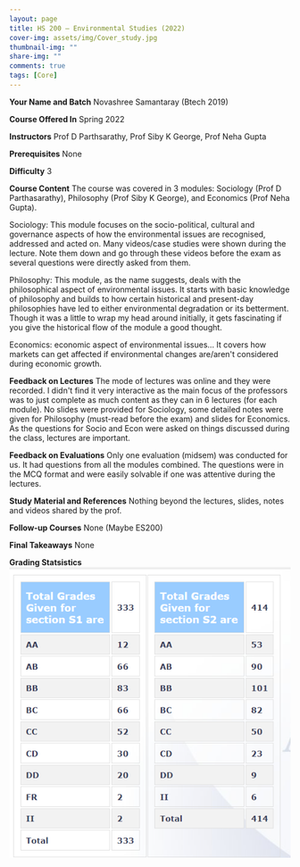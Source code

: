 ```yaml
---
layout: page
title: HS 200 – Environmental Studies (2022)
cover-img: assets/img/Cover_study.jpg
thumbnail-img: ""
share-img: ""
comments: true
tags: [Core]
---
```


**Your Name and Batch**
Novashree Samantaray (Btech 2019)

**Course Offered In**
Spring 2022

**Instructors**
Prof D Parthsarathy, Prof Siby K George, Prof Neha Gupta

**Prerequisites**
None

**Difficulty**
3

**Course Content**
The course was covered in 3 modules: Sociology (Prof D Parthasarathy), Philosophy (Prof Siby K George), and Economics (Prof Neha Gupta). 

Sociology: This module focuses on the socio-political, cultural and governance aspects of how the environmental issues are recognised, addressed and acted on. Many videos/case studies were shown during the lecture. Note them down and go through these videos before the exam as several questions were directly asked from them.

Philosophy: This module, as the name suggests, deals with the philosophical aspect of environmental issues. It starts with basic knowledge of philosophy and builds to how certain historical and present-day philosophies have led to either environmental degradation or its betterment. Though it was a little to wrap my head around initially, it gets fascinating if you give the historical flow of the module a good thought.

Economics: economic aspect of environmental issues… It covers how markets can get affected if environmental changes are/aren't considered during economic growth. 

**Feedback on Lectures**
The mode of lectures was online and they were recorded. I didn't find it very interactive as the main focus of the professors was to just complete as much content as they can in 6 lectures (for each module). No slides were provided for Sociology, some detailed notes were given for Philosophy (must-read before the exam) and slides for Economics. As the questions for Socio and Econ were asked on things discussed during the class, lectures are important.

**Feedback on Evaluations**
Only one evaluation (midsem) was conducted for us. It had questions from all the modules combined. The questions were in the MCQ format and were easily solvable if one was attentive during the lectures.

**Study Material and References**
Nothing beyond the lectures, slides, notes and videos shared by the prof.

**Follow-up Courses**
None (Maybe ES200)

**Final Takeaways**
None

**Grading Statsistics**
![Grades](HS200_2022_Spring_grades.png)



